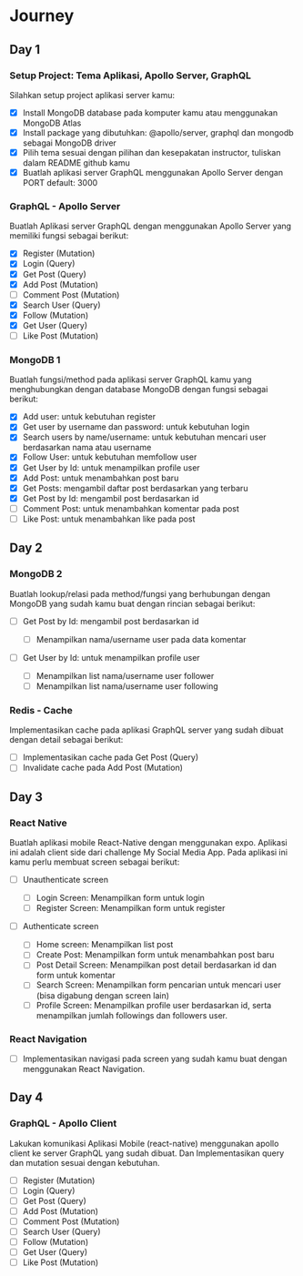 # Journey

## Day 1

### Setup Project: Tema Aplikasi, Apollo Server, GraphQL

Silahkan setup project aplikasi server kamu:

- [x] Install MongoDB database pada komputer kamu atau menggunakan MongoDB Atlas
- [x] Install package yang dibutuhkan: @apollo/server, graphql dan mongodb sebagai MongoDB driver
- [x] Pilih tema sesuai dengan pilihan dan kesepakatan instructor, tuliskan dalam README github kamu
- [x] Buatlah aplikasi server GraphQL menggunakan Apollo Server dengan PORT default: 3000

### GraphQL - Apollo Server

Buatlah Aplikasi server GraphQL dengan menggunakan Apollo Server yang memiliki fungsi sebagai berikut:

- [x] Register (Mutation)
- [x] Login (Query)
- [x] Get Post (Query)
- [x] Add Post (Mutation)
- [ ] Comment Post (Mutation)
- [x] Search User (Query)
- [x] Follow (Mutation)
- [x] Get User (Query)
- [ ] Like Post (Mutation)

### MongoDB 1

Buatlah fungsi/method pada aplikasi server GraphQL kamu yang menghubungkan dengan database MongoDB dengan fungsi sebagai berikut:

- [x] Add user: untuk kebutuhan register
- [x] Get user by username dan password: untuk kebutuhan login
- [x] Search users by name/username: untuk kebutuhan mencari user berdasarkan nama atau username
- [x] Follow User: untuk kebutuhan memfollow user
- [x] Get User by Id: untuk menampilkan profile user
- [x] Add Post: untuk menambahkan post baru
- [x] Get Posts: mengambil daftar post berdasarkan yang terbaru
- [x] Get Post by Id: mengambil post berdasarkan id
- [ ] Comment Post: untuk menambahkan komentar pada post
- [ ] Like Post: untuk menambahkan like pada post

## Day 2

### MongoDB 2

Buatlah lookup/relasi pada method/fungsi yang berhubungan dengan MongoDB yang sudah kamu buat dengan rincian sebagai berikut:

- [ ] Get Post by Id: mengambil post berdasarkan id

  - [ ] Menampilkan nama/username user pada data komentar

- [ ] Get User by Id: untuk menampilkan profile user
  - [ ] Menampilkan list nama/username user follower
  - [ ] Menampilkan list nama/username user following

### Redis - Cache

Implementasikan cache pada aplikasi GraphQL server yang sudah dibuat dengan detail sebagai berikut:

- [ ] Implementasikan cache pada Get Post (Query)
- [ ] Invalidate cache pada Add Post (Mutation)

## Day 3

### React Native

Buatlah aplikasi mobile React-Native dengan menggunakan expo. Aplikasi ini adalah client side dari challenge My Social Media App.
Pada aplikasi ini kamu perlu membuat screen sebagai berikut:

- [ ] Unauthenticate screen

  - [ ] Login Screen: Menampilkan form untuk login
  - [ ] Register Screen: Menampilkan form untuk register

- [ ] Authenticate screen
  - [ ] Home screen: Menampilkan list post
  - [ ] Create Post: Menampilkan form untuk menambahkan post baru
  - [ ] Post Detail Screen: Menampilkan post detail berdasarkan id dan form untuk komentar
  - [ ] Search Screen: Menampilkan form pencarian untuk mencari user (bisa digabung dengan screen lain)
  - [ ] Profile Screen: Menampilkan profile user berdasarkan id, serta menampilkan jumlah followings dan followers user.

### React Navigation

- [ ] Implementasikan navigasi pada screen yang sudah kamu buat dengan menggunakan React Navigation.

## Day 4

### GraphQL - Apollo Client

Lakukan komunikasi Aplikasi Mobile (react-native) menggunakan apollo client ke server GraphQL yang sudah dibuat. Dan Implementasikan query dan mutation sesuai dengan kebutuhan.

- [ ] Register (Mutation)
- [ ] Login (Query)
- [ ] Get Post (Query)
- [ ] Add Post (Mutation)
- [ ] Comment Post (Mutation)
- [ ] Search User (Query)
- [ ] Follow (Mutation)
- [ ] Get User (Query)
- [ ] Like Post (Mutation)
